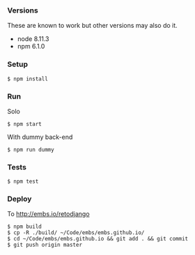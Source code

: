 ### Versions

These are known to work but other versions may also do it.

- node 8.11.3
- npm 6.1.0

### Setup

    $ npm install

### Run

Solo

    $ npm start

With dummy back-end

    $ npm run dummy

### Tests

    $ npm test

### Deploy

To http://embs.io/retodjango

    $ npm build
    $ cp -R ./build/ ~/Code/embs/embs.github.io/
    $ cd ~/Code/embs/embs.github.io && git add . && git commit
    $ git push origin master
